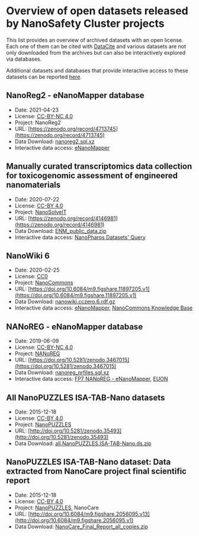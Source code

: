 # Overview of open datasets released by NanoSafety Cluster projects

<script type="application/ld+json">
  {
    "@context": "https://schema.org/",
    "@type": "DataCatalog",
    "http://purl.org/dc/terms/conformsTo": { "@type": "CreativeWork", "@id": "https://bioschemas.org/profiles/DataCatalog/0.3-RELEASE/" },
    "name": "NanoCommons Overview of open datasets released by NanoSafety Cluster projects",
    "description": "An overview of open-licensed data sets in the field of nanosafety.",
    "license": "https://creativecommons.org/publicdomain/zero/1.0/",
    "keywords": "nanosafety, open data, data set",
    "url": "https://nanocommons.github.io/datasets/",
    "provider": {
      "@type": "Organization",
      "name": "NanoCommons",
      "url": "https://www.nanocommons.eu/"
    }
  }
</script>

This list provides an overview of archived datasets with an open license. Each one of them
can be cited with [DataCite](https://citation.crosscite.org/) and various datasets are not
only downloaded from the archives but can also be interactively explored via databases.

Additional datasets and databases that provide interactive access to these datasets can
be reported [here](https://github.com/NanoCommons/datasets/issues).

## NanoReg2 - eNanoMapper database
<script type="application/ld+json">
  {
    "@context": "https://schema.org/",
    "@type": "Dataset",
    "http://purl.org/dc/terms/conformsTo": { "@type": "CreativeWork", "@id": "https://bioschemas.org/profiles/Dataset/0.4-DRAFT" },
    "identifier": "10.5281/zenodo.4713745",
    "name": "NanoReg2 - eNanoMapper database",
    "description": "H2020 NanoReg2 project data SQL dump for AMBIT chemical substance data management software.",
    "license": "https://creativecommons.org/licenses/by-nc/4.0/legalcode",
    "keywords": "toxicogenomics, trancsriptomics, nanosafety, ENM",
    "url": "https://zenodo.org/record/4713745",
    "distribution": [
      {
        "@type": "DataDownload",
        "name": "nanoreg2.sql.xz",
        "contentURL": "https://zenodo.org/record/4713745/files/nanoreg2.sql.xz?download=1",
        "encodingFormat": "application/zip"
      }
    ],
    "creator": {
      "@type": "Organization",
      "name": "NanoReg2"
    },
    "datePublished": "2021-04-23"
  }
</script>
* Date: 2021-04-23
* License: [CC-BY-NC 4.0](https://creativecommons.org/licenses/by-nc/4.0/legalcode)
* Project: NanoReg2
* URL: [https://zenodo.org/record/4713745](https://zenodo.org/record/4713745)
* Data Download: [nanoreg2.sql.xz](https://zenodo.org/record/4713745/files/nanoreg2.sql.xz?download=1)
* Interactive data access: [eNanoMapper](https://search.data.enanomapper.net/projects/nanoreg2/)

## Manually curated transcriptomics data collection for toxicogenomic assessment of engineered nanomaterials
<script type="application/ld+json">
  {
    "@context": "https://schema.org/",
    "@type": "Dataset",
    "http://purl.org/dc/terms/conformsTo": { "@type": "CreativeWork", "@id": "https://bioschemas.org/profiles/Dataset/0.4-DRAFT" },
    "identifier": "10.5281/zenodo.4146981",
    "name": "Toxicogenomic assessment of engineered nanomaterials",
    "description": "Manually curated transcriptomics data collection for toxicogenomic assessment of engineered nanomaterials",
    "license": "https://creativecommons.org/licenses/by/4.0/legalcode",
    "keywords": "toxicogenomics, trancsriptomics, nanosafety, ENM",
    "url": "https://zenodo.org/record/4146981",
    "distribution": [
      {
        "@type": "DataDownload",
        "name": "ENM_public_data.zip",
        "contentURL": "https://zenodo.org/record/4146981/files/ENM_public_data.zip?download=1",
        "encodingFormat": "application/zip"
      }
    ],
    "creator": {
      "@type": "Organization",
      "name": "NanoSolveIT",
      "url": "https://www.nanosolveit.eu/"
    },
    "datePublished": "2020-07-22"
  }
</script>
* Date: 2020-07-22
* License: [CC-BY 4.0](https://creativecommons.org/licenses/by/4.0/legalcode)
* Project: [NanoSolveIT](https://www.nanosolveit.eu/)
* URL: [https://zenodo.org/record/4146981](https://zenodo.org/record/4146981)
* Data Download: [ENM_public_data.zip](https://zenodo.org/record/4146981/files/ENM_public_data.zip?download=1)
* Interactive data access: [NanoPharos Datasets' Query](https://db.nanopharos.eu/Queries/Datasets.zul)

## NanoWiki 6
<script type="application/ld+json">
  {
    "@context": "https://schema.org/",
    "@type": "Dataset",
    "http://purl.org/dc/terms/conformsTo": { "@type": "CreativeWork", "@id": "https://bioschemas.org/profiles/Dataset/0.4-DRAFT" },
    "identifier": "10.6084/m9.figshare.11897205.v1",
    "name": "NanoWiki 6",
    "description": "Data collection manually extracted from literature",
    "license": "https://creativecommons.org/publicdomain/zero/1.0/",
    "keywords": "nanosafety, NanoCommons, nanotechnology, literature",
    "url": "https://doi.org/10.6084/m9.figshare.11897205.v1",
    "distribution": [
      {
        "@type": "DataDownload",
        "name": "nanowiki.cczero.6.rdf.gz",
        "contentURL": "https://ndownloader.figshare.com/files/21818331",
        "encodingFormat": "application/x-gzip"
      }
    ],
    "creator": {
      "@type": "Organization",
      "name": "NanoCommons",
      "url": "https://www.nanocommons.eu/"
    },
    "datePublished": "2020-02-25"
  }
</script>
* Date: 2020-02-25
* License: [CC0](https://creativecommons.org/publicdomain/zero/1.0/)
* Project: [NanoCommons](https://www.nanocommons.eu/)
* URL: [https://doi.org/10.6084/m9.figshare.11897205.v1](https://doi.org/10.6084/m9.figshare.11897205.v1)
* Data Download: [nanowiki.cczero.6.rdf.gz](https://ndownloader.figshare.com/files/21818331)
* Interactive data access: [eNanoMapper](https://search.data.enanomapper.net/projects/enanomapper/), [NanoCommons Knowledge Base](https://ssl.biomax.de/nanocommons/cgi/login_bioxm_portal.cgi)

## NANoREG - eNanoMapper database
<script type="application/ld+json">
  {
    "@context": "https://schema.org/",
    "@type": "Dataset",
    "http://purl.org/dc/terms/conformsTo": { "@type": "CreativeWork", "@id": "https://bioschemas.org/profiles/Dataset/0.4-DRAFT" },
    "identifier": "10.5281/zenodo.3467015",
    "name": "NANoREG - eNanoMapper database",
    "description": "In NANoREG over 85 institutional partners from EU member states, associated states, the Republic of Korea and Brazil collaborated in developing reliable, reproducible and relevant methods for testing and assessing the effects of nanomaterials on human health and environment in a regulatory context.",
    "license": "https://creativecommons.org/licenses/by-nc-sa/4.0/legalcode",
    "keywords": "nanomaterials, eNanoMapper",
    "url": "https://doi.org/10.5281/zenodo.3467015",
    "distribution": [
      {
        "@type": "DataDownload",
        "name": "nanoreg_nrfiles.sql.xz",
        "contentURL": "https://zenodo.org/record/3467016/files/nanoreg_nrfiles.sql.xz?download=1",
        "encodingFormat": "application/x-xz"
      }
    ],
    "creator": {
      "@type": "Organization",
      "name": "NANoREG",
      "url": "https://cordis.europa.eu/project/id/310584"
    },
    "datePublished": "2019-06-09"
  }
</script>
* Date: 2019-06-09
* License: [CC-BY-NC 4.0](https://creativecommons.org/licenses/by-nc-sa/4.0/legalcode)
* Project: [NANoREG](https://cordis.europa.eu/project/id/310584)
* URL: [https://doi.org/10.5281/zenodo.3467015](https://doi.org/10.5281/zenodo.3467015)
* Data Download: [nanoreg_nrfiles.sql.xz](https://zenodo.org/record/3467016/files/nanoreg_nrfiles.sql.xz?download=1)
* Interactive data access: [FP7 NANoREG - eNanoMapper](https://search.data.enanomapper.net/projects/nanoreg/), [EUON](https://euon.echa.europa.eu/enanomapper)

## All NanoPUZZLES ISA-TAB-Nano datasets
<script type="application/ld+json">
  {
    "@context": "https://schema.org/",
    "@type": "Dataset",
    "http://purl.org/dc/terms/conformsTo": { "@type": "CreativeWork", "@id": "https://bioschemas.org/profiles/Dataset/0.4-DRAFT" },
    "identifier": "10.5281/zenodo.35493",
    "name": "All NanoPUZZLES ISA-TAB-Nano datasets",
    "description": "This file is a ZIP archive which contains ALL publicly released ISA-TAB-Nano datasets developed within the NanoPUZZLES EU project [http://www.nanopuzzles.eu]. The (meta)data in these datasets were extracted from literature references.",
    "license": "https://creativecommons.org/licenses/by/4.0/legalcode",
    "keywords": "nanomaterials, NanoPuzzles, ISA-Tab",
    "url": "http://doi.org/10.5281/zenodo.35493",
    "distribution": [
      {
        "@type": "DataDownload",
        "name": "all.NanoPUZZLES.ISA-TAB-Nano.ds.zip",
        "contentURL": "https://zenodo.org/record/35493/files/all.NanoPUZZLES.ISA-TAB-Nano.ds.zip?download=1",
        "encodingFormat": "application/zip"
      }
    ],
    "creator": {
      "@type": "Organization",
      "name": "NanoPUZZLES",
      "url": "https://cordis.europa.eu/project/id/309837"
    },
    "datePublished": "2015-12-18"
  }
</script>
* Date: 2015-12-18
* License: [CC-BY 4.0](https://creativecommons.org/licenses/by/4.0/legalcode)
* Project: [NanoPUZZLES](https://cordis.europa.eu/project/id/309837)
* URL: [http://doi.org/10.5281/zenodo.35493](http://doi.org/10.5281/zenodo.35493)
* Data Download: [all.NanoPUZZLES.ISA-TAB-Nano.ds.zip](https://zenodo.org/record/35493/files/all.NanoPUZZLES.ISA-TAB-Nano.ds.zip?download=1)

## NanoPUZZLES ISA-TAB-Nano dataset: Data extracted from NanoCare project final scientific report
<script type="application/ld+json">
  {
    "@context": "https://schema.org/",
    "@type": "Dataset",
    "http://purl.org/dc/terms/conformsTo": { "@type": "CreativeWork", "@id": "https://bioschemas.org/profiles/Dataset/0.4-DRAFT" },
    "identifier": "10.6084/m9.figshare.2056095.v1",
    "name": "NanoPUZZLES ISA-TAB-Nano dataset: Data extracted from NanoCare project final scientific report",
    "description": "This file is a ZIP archive which contains three different copies of an ISA-TAB-Nano dataset developed within the NanoPUZZLES EU project (http://www.nanopuzzles.eu). The (meta)data in this dataset were primarily extracted from the following reference, with additional references consulted as indicated in the Investigation file: Data extracted from NanoCare project final scientific report: http://www.nanopartikel.info/files/projekte/NanoCare/NanoCare_Final_Report.pdf (last accessed 4th of June 2015)",
    "license": "https://creativecommons.org/licenses/by/4.0/legalcode",
    "keywords": "nanomaterials, NanoPuzzles, ISA-Tab, NanoCare",
    "url": "https://doi.org/10.6084/m9.figshare.2056095.v1",
    "distribution": [
      {
        "@type": "DataDownload",
        "name": "NanoCare_Final_Report_all_copies.zip",
        "contentURL": "https://ndownloader.figshare.com/files/3631935",
        "encodingFormat": "application/zip"
      }
    ],
    "creator": {
      "@type": "Organization",
      "name": "NanoPUZZLES",
      "url": "https://cordis.europa.eu/project/id/309837"
    },
    "datePublished": "2015-12-18"
  }
</script>
* Date: 2015-12-18
* License: [CC-BY 4.0](https://creativecommons.org/licenses/by/4.0/legalcode)
* Project: [NanoPUZZLES](https://cordis.europa.eu/project/id/309837), NanoCare
* URL: [http://doi.org/10.6084/m9.figshare.2056095.v13](http://doi.org/10.6084/m9.figshare.2056095.v1)
* Data Download: [NanoCare_Final_Report_all_copies.zip](https://ndownloader.figshare.com/files/3631935)
